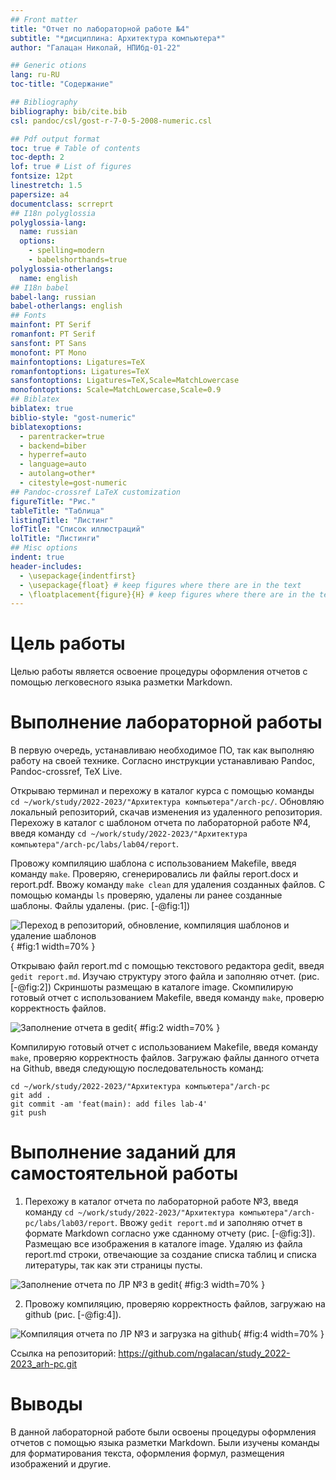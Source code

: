 ```yaml
---
## Front matter
title: "Отчет по лабораторной работе №4"
subtitle: "*дисциплина: Архитектура компьютера*"
author: "Галацан Николай, НПИбд-01-22"

## Generic otions
lang: ru-RU
toc-title: "Содержание"

## Bibliography
bibliography: bib/cite.bib
csl: pandoc/csl/gost-r-7-0-5-2008-numeric.csl

## Pdf output format
toc: true # Table of contents
toc-depth: 2
lof: true # List of figures
fontsize: 12pt
linestretch: 1.5
papersize: a4
documentclass: scrreprt
## I18n polyglossia
polyglossia-lang:
  name: russian
  options:
	- spelling=modern
	- babelshorthands=true
polyglossia-otherlangs:
  name: english
## I18n babel
babel-lang: russian
babel-otherlangs: english
## Fonts
mainfont: PT Serif
romanfont: PT Serif
sansfont: PT Sans
monofont: PT Mono
mainfontoptions: Ligatures=TeX
romanfontoptions: Ligatures=TeX
sansfontoptions: Ligatures=TeX,Scale=MatchLowercase
monofontoptions: Scale=MatchLowercase,Scale=0.9
## Biblatex
biblatex: true
biblio-style: "gost-numeric"
biblatexoptions:
  - parentracker=true
  - backend=biber
  - hyperref=auto
  - language=auto
  - autolang=other*
  - citestyle=gost-numeric
## Pandoc-crossref LaTeX customization
figureTitle: "Рис."
tableTitle: "Таблица"
listingTitle: "Листинг"
lofTitle: "Список иллюстраций"
lolTitle: "Листинги"
## Misc options
indent: true
header-includes:
  - \usepackage{indentfirst}
  - \usepackage{float} # keep figures where there are in the text
  - \floatplacement{figure}{H} # keep figures where there are in the text
---
```

# Цель работы

Целью работы является освоение процедуры оформления отчетов с помощью
легковесного языка разметки Markdown.

# Выполнение лабораторной работы
В первую очередь, устанавливаю необходимое ПО, так как выполняю работу на своей технике. 
Согласно инструкции устанавливаю Pandoc, Pandoc-crossref, TeX Live.

Открываю терминал и перехожу в каталог курса с помощью команды `cd ~/work/study/2022-2023/"Архитектура компьютера"/arch-pc/`. Обновляю локальный репозиторий, скачав изменения из удаленного репозитория. Перехожу в каталог с шаблоном отчета по лабораторной работе №4, введя команду `cd ~/work/study/2022-2023/"Архитектура компьютера"/arch-pc/labs/lab04/report`.

Провожу компиляцию шаблона с использованием Makefile, введя команду `make`. Проверяю, сгенерировались ли файлы report.docx и report.pdf. Ввожу команду `make clean` для удаления созданных файлов. С помощью команды `ls` проверяю, удалены ли ранее созданные шаблоны. Файлы удалены. (рис. [-@fig:1]) 

![Переход в репозиторий, обновление, компиляция шаблонов и удаление шаблонов](image/1.png){ #fig:1 width=70% }

Открываю файл report.md с помощью текстового редактора gedit, введя `gedit report.md`. Изучаю структуру этого файла и заполняю отчет. (рис. [-@fig:2]) Скриншоты размещаю в каталоге image.
Скомпилирую готовый отчет с использованием Makefile, введя команду `make`, проверю корректность файлов. 

![Заполнение отчета в gedit](image/2.png){ #fig:2 width=70% }

Компилирую готовый отчет с использованием Makefile, введя команду `make`, проверяю корректность файлов. 
Загружаю файлы данного отчета на Github, введя следующую последовательность команд:
```
cd ~/work/study/2022-2023/"Архитектура компьютера"/arch-pc
git add .
git commit -am 'feat(main): add files lab-4'
git push

```
# Выполнение заданий для самостоятельной работы

1. Перехожу в каталог отчета по лабораторной работе №3, введя команду `cd ~/work/study/2022-2023/"Архитектура компьютера"/arch-pc/labs/lab03/report`. Ввожу `gedit report.md` и заполняю отчет в формате Markdown согласно уже сданному отчету (рис. [-@fig:3]). Размещаю все изображения в каталоге image. Удаляю из файла report.md строки, отвечающие за создание списка таблиц и списка литературы, так как эти страницы пусты. 

![Заполнение отчета по ЛР №3 в gedit](image/3.png){ #fig:3 width=70% }



2. Провожу компиляцию, проверяю корректность файлов, загружаю на github (рис. [-@fig:4]).

![Компиляция отчета по ЛР №3 и загрузка на github](image/4.png){ #fig:4 width=70% }

Ссылка на репозиторий: https://github.com/ngalacan/study_2022-2023_arh-pc.git

# Выводы

В данной лабораторной работе были освоены процедуры оформления отчетов с помощью языка разметки Markdown. Были изучены команды для форматирования текста, оформления формул, размещения изображений и другие.

